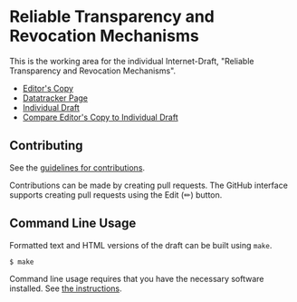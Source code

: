 # Reliable Transparency and Revocation Mechanisms

This is the working area for the individual Internet-Draft, "Reliable Transparency and Revocation Mechanisms".

* [Editor's Copy](https://Bren2010.github.io/draft-transparency-revocation/#go.draft-mcmillion-transparency-revocation.html)
* [Datatracker Page](https://datatracker.ietf.org/doc/draft-mcmillion-transparency-revocation)
* [Individual Draft](https://datatracker.ietf.org/doc/html/draft-mcmillion-transparency-revocation)
* [Compare Editor's Copy to Individual Draft](https://Bren2010.github.io/draft-transparency-revocation/#go.draft-mcmillion-transparency-revocation.diff)


## Contributing

See the
[guidelines for contributions](https://github.com/Bren2010/draft-transparency-revocation/blob//CONTRIBUTING.md).

Contributions can be made by creating pull requests.
The GitHub interface supports creating pull requests using the Edit (✏) button.


## Command Line Usage

Formatted text and HTML versions of the draft can be built using `make`.

```sh
$ make
```

Command line usage requires that you have the necessary software installed.  See
[the instructions](https://github.com/martinthomson/i-d-template/blob/main/doc/SETUP.md).


